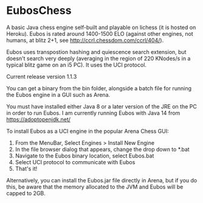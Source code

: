 # EubosChess
A basic Java chess engine self-built and playable on lichess (it is hosted on Heroku). Eubos is rated around 1400-1500 ELO (against other engines, not humans, at blitz 2+1, see  http://ccrl.chessdom.com/ccrl/404/).

Eubos uses transpostion hashing and quiescence search extension, but doesn't search very deeply (averaging in the region of 220 KNodes/s in a typical blitz game on an i5 PC). It uses the UCI protocol.

Current release version 1.1.3

You can get a binary from the bin folder, alongside a batch file for running the Eubos engine in a GUI such as Arena.

You must have installed either Java 8 or a later version of the JRE on the PC in order to run Eubos. I am currently running Eubos with Java 14 from https://adoptopenjdk.net/

To install Eubos as a UCI engine in the popular Arena Chess GUI:

1. From the MenuBar, Select Engines > Install New Engine
2. In the file browser dialog that appears, change the drop down to *.bat
3. Navigate to the Eubos binary location, select Eubos.bat
4. Select UCI protocol to communicate with Eubos
5. That's it!

Alternatively, you can install the Eubos.jar file directly in Arena, but if you do this, be aware that the memory allocated to the JVM and Eubos will be capped to 2GB.
